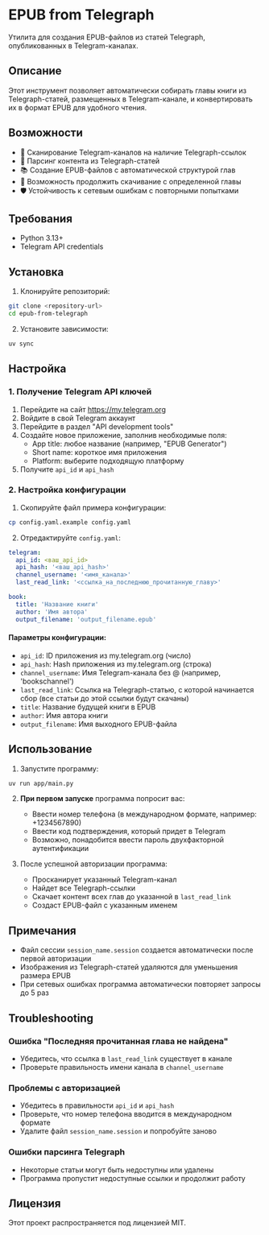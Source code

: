 # EPUB from Telegraph

Утилита для создания EPUB-файлов из статей Telegraph, опубликованных в Telegram-каналах.

## Описание

Этот инструмент позволяет автоматически собирать главы книги из Telegraph-статей, размещенных в Telegram-канале, и конвертировать их в формат EPUB для удобного чтения.

## Возможности

- 📱 Сканирование Telegram-каналов на наличие Telegraph-ссылок
- 📖 Парсинг контента из Telegraph-статей
- 📚 Создание EPUB-файлов с автоматической структурой глав
- 🔄 Возможность продолжить скачивание с определенной главы
- 🛡️ Устойчивость к сетевым ошибкам с повторными попытками

## Требования

- Python 3.13+
- Telegram API credentials

## Установка

1. Клонируйте репозиторий:
```bash
git clone <repository-url>
cd epub-from-telegraph
```

2. Установите зависимости:
```bash
uv sync
```

## Настройка

### 1. Получение Telegram API ключей

1. Перейдите на сайт https://my.telegram.org
2. Войдите в свой Telegram аккаунт
3. Перейдите в раздел "API development tools"
4. Создайте новое приложение, заполнив необходимые поля:
   - App title: любое название (например, "EPUB Generator")
   - Short name: короткое имя приложения
   - Platform: выберите подходящую платформу
5. Получите `api_id` и `api_hash`

### 2. Настройка конфигурации

1. Скопируйте файл примера конфигурации:
```bash
cp config.yaml.example config.yaml
```

2. Отредактируйте `config.yaml`:
```yaml
telegram:
  api_id: <ваш_api_id>
  api_hash: '<ваш_api_hash>'
  channel_username: '<имя_канала>'
  last_read_link: '<ссылка_на_последнюю_прочитанную_главу>'

book:
  title: 'Название книги'
  author: 'Имя автора'
  output_filename: 'output_filename.epub'
```

#### Параметры конфигурации:

- `api_id`: ID приложения из my.telegram.org (число)
- `api_hash`: Hash приложения из my.telegram.org (строка)
- `channel_username`: Имя Telegram-канала без @ (например, 'bookschannel')
- `last_read_link`: Ссылка на Telegraph-статью, с которой начинается сбор (все статьи до этой ссылки будут скачаны)
- `title`: Название будущей книги в EPUB
- `author`: Имя автора книги
- `output_filename`: Имя выходного EPUB-файла

## Использование

1. Запустите программу:
```bash
uv run app/main.py
```

2. **При первом запуске** программа попросит вас:
   - Ввести номер телефона (в международном формате, например: +1234567890)
   - Ввести код подтверждения, который придет в Telegram
   - Возможно, понадобится ввести пароль двухфакторной аутентификации

3. После успешной авторизации программа:
   - Просканирует указанный Telegram-канал
   - Найдет все Telegraph-ссылки
   - Скачает контент всех глав до указанной в `last_read_link`
   - Создаст EPUB-файл с указанным именем

## Примечания

- Файл сессии `session_name.session` создается автоматически после первой авторизации
- Изображения из Telegraph-статей удаляются для уменьшения размера EPUB
- При сетевых ошибках программа автоматически повторяет запросы до 5 раз

## Troubleshooting

### Ошибка "Последняя прочитанная глава не найдена"
- Убедитесь, что ссылка в `last_read_link` существует в канале
- Проверьте правильность имени канала в `channel_username`

### Проблемы с авторизацией
- Убедитесь в правильности `api_id` и `api_hash`
- Проверьте, что номер телефона вводится в международном формате
- Удалите файл `session_name.session` и попробуйте заново

### Ошибки парсинга Telegraph
- Некоторые статьи могут быть недоступны или удалены
- Программа пропустит недоступные ссылки и продолжит работу

## Лицензия

Этот проект распространяется под лицензией MIT.